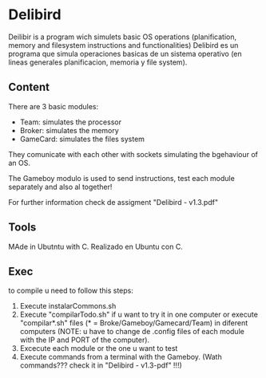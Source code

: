 # Delibird

Deilibir is a program wich simulets basic OS operations (planification, memory and filesystem instructions and functionalities)
Delibird es un programa que simula operaciones basicas de un sistema operativo (en lineas generales planificacion, memoria y file system).

## Content

There are 3 basic modules:
 - Team: simulates the processor
 - Broker: simulates the memory
 - GameCard: simulates the files system

They comunicate with each other with sockets simulating the bgehaviour of an OS.

The Gameboy modulo is used to send instructions, test each module separately and also al together!

For further information check de assigment "Delibird - v1.3.pdf"


## Tools

MAde in Ubutntu with C.
Realizado en Ubuntu con C.

## Exec

to compile u need to follow this steps:
1) Execute instalarCommons.sh 
2) Execute "compilarTodo.sh" if u want to try it in one computer or execute "compilar*.sh" files (* = Broke/Gameboy/Gamecard/Team) in diferent computers (NOTE: u have to change de .config files of each module with the IP and PORT of the computer).
3) Excecute each module or the one u want to test
4) Execute commands from a terminal with the Gameboy. (Wath commands??? check it in "Delibird - v1.3-pdf" !!!)
